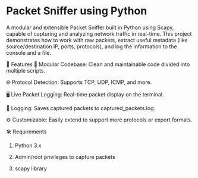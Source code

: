 

# Packet Sniffer using Python
A modular and extensible Packet Sniffer built in Python using Scapy, capable of capturing and analyzing network traffic in real-time. This project demonstrates how to work with raw packets, extract useful metadata (like source/destination IP, ports, protocols), and log the information to the console and a file.


🚀 Features
🧠 Modular Codebase: Clean and maintainable code divided into multiple scripts.

🌐 Protocol Detection: Supports TCP, UDP, ICMP, and more.

🖥️ Live Packet Logging: Real-time packet display on the terminal.

📝 Logging: Saves captured packets to captured_packets.log.

⚙️ Customizable: Easily extend to support more protocols or export formats.

🛠️ Requirements
1. Python 3.x

2. Admin/root privileges to capture packets

3. scapy library


